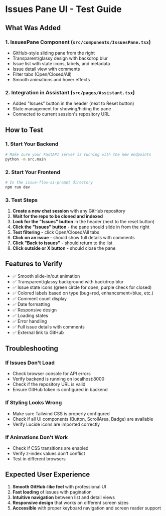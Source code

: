 # Issues Pane UI - Test Guide

## What Was Added

### 1. **IssuesPane Component** (`src/components/IssuesPane.tsx`)
- GitHub-style sliding pane from the right
- Transparent/glassy design with backdrop blur
- Issue list with state icons, labels, and metadata
- Issue detail view with comments
- Filter tabs (Open/Closed/All)
- Smooth animations and hover effects

### 2. **Integration in Assistant** (`src/pages/Assistant.tsx`)
- Added "Issues" button in the header (next to Reset button)
- State management for showing/hiding the pane
- Connected to current session's repository URL

## How to Test

### 1. **Start Your Backend**
```bash
# Make sure your FastAPI server is running with the new endpoints
python -m src.main
```

### 2. **Start Your Frontend**
```bash
# In the issue-flow-ai-prompt directory
npm run dev
```

### 3. **Test Steps**
1. **Create a new chat session** with any GitHub repository
2. **Wait for the repo to be cloned and indexed**
3. **Look for the "Issues" button** in the header (next to the reset button)
4. **Click the "Issues" button** - the pane should slide in from the right
5. **Test filtering** - click Open/Closed/All tabs
6. **Click on an issue** - should show full details with comments
7. **Click "Back to issues"** - should return to the list
8. **Click outside or X button** - should close the pane

## Features to Verify

- ✅ Smooth slide-in/out animation
- ✅ Transparent/glassy background with backdrop blur
- ✅ Issue state icons (green circle for open, purple check for closed)
- ✅ Colored labels based on type (bug=red, enhancement=blue, etc.)
- ✅ Comment count display
- ✅ Date formatting
- ✅ Responsive design
- ✅ Loading states
- ✅ Error handling
- ✅ Full issue details with comments
- ✅ External link to GitHub

## Troubleshooting

### If Issues Don't Load
- Check browser console for API errors
- Verify backend is running on localhost:8000
- Check if the repository URL is valid
- Ensure GitHub token is configured in backend

### If Styling Looks Wrong
- Make sure Tailwind CSS is properly configured
- Check if all UI components (Button, ScrollArea, Badge) are available
- Verify Lucide icons are imported correctly

### If Animations Don't Work
- Check if CSS transitions are enabled
- Verify z-index values don't conflict
- Test in different browsers

## Expected User Experience

1. **Smooth GitHub-like feel** with professional UI
2. **Fast loading** of issues with pagination
3. **Intuitive navigation** between list and detail views
4. **Responsive design** that works on different screen sizes
5. **Accessible** with proper keyboard navigation and screen reader support 